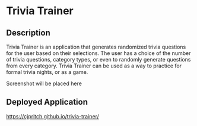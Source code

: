 # Trivia Trainer 

## Description

Trivia Trainer is an application that generates randomized trivia questions for the user based on their selections. The user has a choice of the number of trivia questions, category types, or even to randomly generate questions from every category. Trivia Trainer can be used as a way to practice for formal trivia nights, or as a game. 

Screenshot will be placed here

## Deployed Application
https://cjpritch.github.io/trivia-trainer/